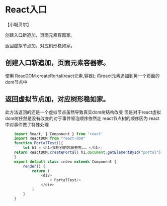 # React入口

【小城贝尔】

创建入口新追加，页面元素容器家。

返回虚拟节点加，对应树形稳如家。

## 创建入口新追加，页面元素容器家。
   使用 ReacDOM.createRortal(react元素,容器);
   将react元素追加到另一个页面的dom节点中
## 返回虚拟节点加，对应树形稳如家。
   此方法返回的还是一个虚拟节点虽然导致真实dom树结构改变
   但是对于react虚拟dom树任然是没有改变的对于事件冒泡顺序依然走
   react节点树的顺序因为 react中对事件做了特殊处理

```js
    import React, { Component } from 'react'
    import ReactDOM from "react-dom"
    function PortalTest(){
        let h1 = <h1>我到别的容器去啦。。。</h1>;
    return ReactDOM.createPortal( h1,document.getElementById("portal"));
    }
    export default class index extends Component {
        render() {
            return (
                <div>
                    < PortalTest/>
                </div>
            )
        }
    }
```